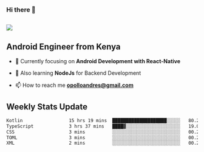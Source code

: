 ### Hi there 👋
<h2 align="left"><img src="https://readme-typing-svg.herokuapp.com?color=000000&lines=I'm+Andrew+Opollo😊;Welcome+to+my+Github😜"> </h2>

## Android Engineer from Kenya


- 🌱 Currently focusing on **Android Development with React-Native**

- 🔭 Also learning **NodeJs** for Backend Development

- 📫 How to reach me **opolloandres@gmail.com**


## Weekly Stats Update
<!--START_SECTION:waka-->

```txt
Kotlin                 15 hrs 19 mins  ████████████████████░░░░░   80.21 %
TypeScript             3 hrs 37 mins   ████▓░░░░░░░░░░░░░░░░░░░░   19.02 %
CSS                    3 mins          ░░░░░░░░░░░░░░░░░░░░░░░░░   00.28 %
TOML                   3 mins          ░░░░░░░░░░░░░░░░░░░░░░░░░   00.28 %
XML                    2 mins          ░░░░░░░░░░░░░░░░░░░░░░░░░   00.20 %
```

<!--END_SECTION:waka-->



